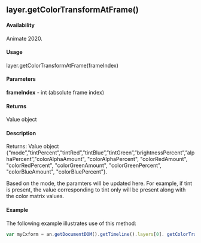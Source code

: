 ## layer.getColorTransformAtFrame()	

#### Availability

Animate 2020.

#### Usage

layer.getColorTransformAtFrame(frameIndex)		

#### Parameters

**frameIndex** - int (absolute frame index)

#### Returns

Value object 

#### Description

Returns: Value object {“mode”,”tintPercent”,”tintRed”,”tintBlue”,”tintGreen”,”brightnessPercent”,”alphaPercent”,"colorAlphaAmount", "colorAlphaPercent", "colorRedAmount", "colorRedPercent", "colorGreenAmount", "colorGreenPercent", "colorBlueAmount", "colorBluePercent"}.

Based on the mode, the paramters will be updated here. For example, if tint is present, the value corresponding to tint only will be present along with the color matrix values.

#### Example

The following example illustrates use of this method:


```javascript
var myCxform = an.getDocumentDOM().getTimeline().layers[0]. getColorTransformAtFrame (0);
```